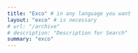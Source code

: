 ```yaml
---
title: "Exco" # in any language you want
layout: "exco" # is necessary
# url: "/archive"
# description: "Description for Search"
summary: "exco"
---
```


